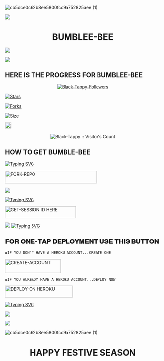 ![cb5dce0c62b8ee5800fcc9a752825aee (1)](https://github.com/user-attachments/assets/3492e82d-a88a-450f-aff9-562a01d1c72e)


<a href="https://i.imgur.com/5zda1uw.jpeg"><img src="![cb5dce0c62b8ee5800fcc9a752825aee (1)](https://github.com/user-attachments/assets/9b608c05-46f8-4987-9802-b1635f8369aa)
" /></a>                     
    <h1 align="center">BUMBLEE-BEE</h1>
  </a>


<a><img src='https://i.imgur.com/LyHic3i.gif'/></a>


<a><img src='https://i.imgur.com/LyHic3i.gif'/></a>

## HERE IS THE PROGRESS FOR BUMBLEE-BEE 


<p align="center">
<a href="https://github.com/Black-Tappy/followers"><img title="Black-Tappy-Followers" src="https://img.shields.io/github/followers/Black-Tappy?color=blue&style=flat-square"></a>
    
<a href="https://github.com/Black-Tappy/Bumblee-Bee/stargazers/"><img title="Stars" src="https://img.shields.io/github/stars/Black-Tappy/Black-Tappy?color=blue&style=flat-square"></a>

<a href="https://github.com/Black-Tappy/Bumblee-Bee/network/members"><img title="Forks" src="https://img.shields.io/github/forks/Black-Tappy/Bumblee-Bee?color=yellow&style=flat-square"></a>

<a href="https://github.com/Black-Tappy/Bumblee-Bee/"><img title="Size" src="https://img.shields.io/github/repo-size/Black-Tappy/Bumblee-Bee-X?style=flat-square&color=pink"></a>

<a href="https://github.com/Black-Tappy/Bumblee-Bee/graphs/commit-activity"><img height="20" src="https://img.shields.io/badge/Maintained%3F-yes-green.svg"></a>&nbsp;&nbsp;
</p>
<p align='center'>
</p>

 <p align="center"><img src="https://profile-counter.glitch.me/{Bumblee-Bee}/count.svg" alt="Black-Tappy :: Visitor's Count" old_src="https://profile-counter.glitch.me/{Black-Tappy}/count.svg" /></p>






## HOW TO GET BUMBLE-BEE 

  
[![Typing SVG](https://readme-typing-svg.herokuapp.com?font=Rockstar-ExtraBold&color=blue&lines=𝗙𝗢𝗥𝗞+𝗔𝗡𝗗+𝗦𝗧𝗔𝗥+𝗥𝗘𝗣𝗢)](https://git.io/typing-svg)
 

  
   
   <a href="https://github.com/Black-Tappy/Bumblee-Bee/fork"><img title="FORK-REPO" src="https://img.shields.io/badge/FORK-REPO-h?color=green&style=for-the-badge&logo=mazda" width="297" height="40.45"/></a></p>


<a><img src='https://i.imgur.com/LyHic3i.gif'/></a>

 
 
[![Typing SVG](https://readme-typing-svg.herokuapp.com?font=Rockstar-ExtraBold&color=blue&lines=𝗦𝗘𝗦𝗦𝗜𝗢𝗡+𝗜𝗗+𝗦𝗜𝗧𝗘+𝗜𝗦+𝗛𝗘𝗥𝗘)](https://git.io/typing-svg)
 


  <a href="https://Bumblee-Bee-session.onrender.com"><img title="GET-SESSION ID HERE" src="https://img.shields.io/badge/GET-SESSION ID HERE-h?color=green&style=for-the-badge&logo=render" width="230" height="38.45"/></a></p>

  
  <a><img src='https://i.imgur.com/LyHic3i.gif'/></a>
[![Typing SVG](https://readme-typing-svg.herokuapp.com?font=Rockstar-ExtraBold&color=blue&lines=𝐃𝐄𝐏𝐋𝐎𝐘+𝐎𝐍+𝐇𝐄𝐑𝐎𝐊𝐔)](https://git.io/typing-svg)


 
  

 
## 𝐅𝐎𝐑 𝐎𝐍𝐄-𝐓𝐀𝐏 𝐃𝐄𝐏𝐋𝐎𝐘𝐌𝐄𝐍𝐓 𝐔𝐒𝐄 𝐓𝐇𝐈𝐒 𝐁𝐔𝐓𝐓𝐎𝐍

    ♻️IF YOU DON'T HAVE A HEROKU ACCOUNT...CREATE ONE
   
   <a href="https://signup.heroku.com/"><img title="CREATE-ACCOUNT" src="https://img.shields.io/badge/CREATE-ACCOUNT-h?color=purple&style=for-the-badge&logo=heroku" width="180" height="43.45"/></a></p>

    ♻️IF YOU ALREADY HAVE A HEROKU ACCOUNT...DEPLOY NOW

 <a href="https://dashboard.heroku.com/new?template=https://github.com/Black-Tappy/deployment"><img title="DEPLOY-ON HEROKU" src="https://img.shields.io/badge/DEPLOY-ON HEROKU-h?color=purple&style=for-the-badge&logo=heroku" width="220" height="38.45"/></a></p>

 
 [![Typing SVG](https://readme-typing-svg.herokuapp.com?font=Rockstar-ExtraBold&size=30&pause=1000&color=0000FF&center=true&vCenter=true&width=815&height=60&lines=▭+▬+▭+▬+▭+▬+▭+▬+▭+▬+▭)](https://git.io/typing-svg) 

<a><img src='https://i.imgur.com/LyHic3i.gif'/></a>








<a><img src='https://i.imgur.com/LyHic3i.gif'/></a>

   

![cb5dce0c62b8ee5800fcc9a752825aee (1)](https://github.com/user-attachments/assets/f94fed59-54ec-4da2-a738-74e338c89946)
    <h1 align="center">HAPPY FESTIVE SEASON</h1>
  </a>                    
    
